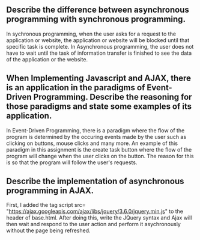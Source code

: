 ## Describe the difference between asynchronous programming with synchronous programming.

In sychronous programming, when the user asks for a request to the application or website, the application or website will be blocked until that specific task is complete. In Asynchronous programming, the user does not have to wait until the task of information transfer is finished to see the data of the application or the website.

## When Implementing Javascript and AJAX, there is an application in the paradigms of Event-Driven Programming. Describe the reasoning for those paradigms and state some examples of its application.

In Event-Driven Programming, there is a paradigm where the flow of the program is determined by the occuring events made by the user such as clicking on buttons, mouse clicks and many more. An example of this paradigm in this assignment is the create task button where the flow of the program will change when the user clicks on the button. The reason for this is so that the program will follow the user's requests.

## Describe the implementation of asynchronous programming in AJAX.

First, I added the tag script src= "https://ajax.googleapis.com/ajax/libs/jquery/3.6.0/jquery.min.js" to the header of base.html. After doing this, write the JQuery syntax and Ajax will then wait and respond to the user action and perform it asychronously without the page being refreshed.
